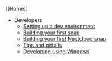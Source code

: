 [[Home]]

* Developers
	* [Setting up a dev environment](Creating-a-Snappy-development-environment)
	* [Building your first snap](Building-your-first-snap)
	* [Building your first Nextcloud snap](Building-your-first-Nextcloud-snap)
	* [Tips and pitfalls](Tips-and-pitfalls)
	* [Developing using Windows](Developing-using-Windows)